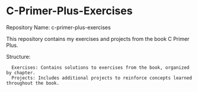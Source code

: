 # C-Primer-Plus-Exercises
Repository Name: c-primer-plus-exercises

This repository contains my exercises and projects from the book C Primer Plus.

Structure:

      Exercises: Contains solutions to exercises from the book, organized by chapter.
      Projects: Includes additional projects to reinforce concepts learned throughout the book.
